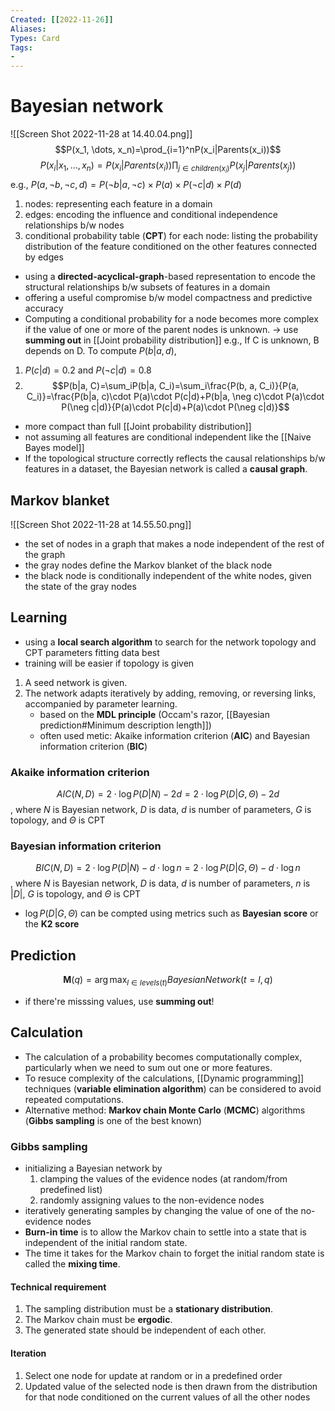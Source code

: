 ```yaml
---
Created: [[2022-11-26]]
Aliases: 
Types: Card
Tags: 
- 
---
```

# Bayesian network
![[Screen Shot 2022-11-28 at 14.40.04.png]]
$$P(x_1, \dots, x_n)=\prod_{i=1}^nP(x_i|Parents(x_i))$$
$$P(x_i|x_1, \dots, x_n)=P(x_i|Parents(x_i))\prod_{j\in children(x_i)}P(x_j|Parents(x_j))$$
e.g., $P(a, \neg b, \neg c, d)=P(\neg b|a, \neg c)\times P(a)\times P(\neg c|d)\times P(d)$

1. nodes: 
   representing each feature in a domain
2. edges: 
   encoding the influence and conditional independence relationships b/w nodes
3. conditional probability table (**CPT**) for each node: 
   listing the probability distribution of the feature conditioned on the other features  connected by edges

- using a **directed-acyclical-graph**-based representation to encode the structural relationships b/w subsets of features in a domain
- offering a useful compromise b/w model compactness and predictive accuracy
- Computing a conditional probability for a node becomes more complex if the value of one or more of the parent nodes is unknown. → use **summing out** in [[Joint probability distribution]]
e.g., If C is unknown, B depends on D. To compute $P(b|a, d)$, 
1. $P(c|d)=0.2$ and $P(\neg c|d)=0.8$
2. $$P(b|a, C)=\sum_iP(b|a, C_i)=\sum_i\frac{P(b, a, C_i)}{P(a, C_i)}=\frac{P(b|a, c)\cdot P(a)\cdot P(c|d)+P(b|a, \neg c)\cdot P(a)\cdot P(\neg c|d)}{P(a)\cdot P(c|d)+P(a)\cdot P(\neg c|d)}$$

- more compact than full [[Joint probability distribution]]
- not assuming all features are conditional independent like the [[Naive Bayes model]]
- If the topological structure correctly reflects the causal relationships b/w features in a dataset, the Bayesian network is called a **causal graph**. 

## Markov blanket
![[Screen Shot 2022-11-28 at 14.55.50.png]]
- the set of nodes in a graph that makes a node independent of the rest of the graph
- the gray nodes define the Markov blanket of the black node
- the black node is conditionally independent of the white nodes, given the state of the gray nodes

## Learning
- using a **local search algorithm** to search for the network topology and CPT parameters fitting data best
- training will be easier if topology is given
1. A seed network is given. 
2. The network adapts iteratively by adding, removing, or reversing links, accompanied by parameter learning. 
   - based on the **MDL principle** (Occam's razor, [[Bayesian prediction#Minimum description length]])
   - often used metic: Akaike information criterion (**AIC**) and Bayesian information criterion (**BIC**)

### Akaike information criterion
$$AIC(N, D)=2\cdot\log P(D|N)-2d=2\cdot\log P(D|G,\Theta)-2d$$
, where $N$ is Bayesian network, 
$D$ is data, 
$d$ is number of parameters, 
$G$ is topology, 
and $\Theta$ is CPT
### Bayesian information criterion
$$BIC(N, D)=2\cdot\log P(D|N)-d\cdot\log n=2\cdot\log P(D|G, \Theta)-d\cdot\log n$$
, where $N$ is Bayesian network, 
$D$ is data, 
$d$ is number of parameters, 
$n$ is $|D|$, 
$G$ is topology, 
and $\Theta$ is CPT
- $\log P(D|G, \Theta)$ can be compted using metrics such as **Bayesian score** or the **K2 score**

## Prediction
$$\mathbf{M}(q)=\arg\max_{l\in levels(t)}BayesianNetwork(t=l, q)$$
- if there're misssing values, use **summing out**!

## Calculation
- The calculation of a probability becomes computationally complex, particularly when we need to sum out one or more features. 
- To resuce complexity of the calculations, [[Dynamic programming]] techniques (**variable elimination algorithm**) can be considered to avoid repeated computations. 
- Alternative method: **Markov chain Monte Carlo** (**MCMC**) algorithms (**Gibbs sampling** is one of the best known)
### Gibbs sampling
- initializing a Bayesian network by 
  1. clamping the values of the evidence nodes (at random/from predefined list)
  2. randomly assigning values to the non-evidence nodes
- iteratively generating samples by changing the value of one of the no-evidence nodes
- **Burn-in time** is to allow the Markov chain to settle into a state that is independent of the initial random state. 
- The time it takes for the Markov chain to forget the initial random state is called the **mixing time**. 
#### Technical requirement
1. The sampling distribution must be a **stationary distribution**. 
2. The Markov chain must be **ergodic**. 
3. The generated state should be independent of each other. 
#### Iteration
1. Select one node for update at random or in a predefined order
2. Updated value of the selected node is then drawn from the distribution for that node conditioned on the current values of all the other nodes
